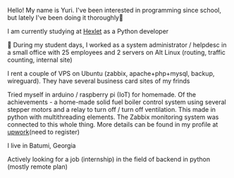 Hello! My name is Yuri. I've been interested in programming since school, but lately I've been doing it thoroughly👀<p>
I am currently studying at <a href = https://en.hexlet.io/u/tork>Hexlet</a> as a Python developer<p>🌱
During my student days, I worked as a system administrator / helpdesc in a small office with 25 employees and 2 servers on Alt Linux (routing, traffic counting, internal site)<p>
I rent a couple of VPS on Ubuntu (zabbix, apache+php+mysql, backup, wireguard). They have several business card sites of my frinds<p>
Tried myself in arduino / raspberry pi (IoT) for homemade. Of the achievements - a home-made solid fuel boiler control system using several stepper motors and a relay to turn off / turn off ventilation. This made in python with multithreading elements. The Zabbix monitoring system was connected to this whole thing. More details can be found in my profile at <a href = "https://www.upwork.com/freelancers/~013e3d9819e16cfade?s=1110580753891577856">upwork</a>(need to register)<p>
I live in Batumi, Georgia<p>
Actively looking for a job (internship) in the field of backend in python (mostly remote plan)
